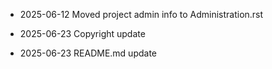 - 2025-06-12
Moved project admin info to Administration.rst

- 2025-06-23
Copyright update

- 2025-06-23
README.md update

